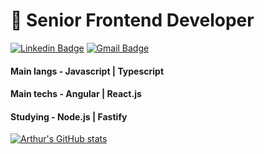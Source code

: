 # 💼 Senior Frontend Developer

[![Linkedin Badge](https://img.shields.io/badge/-LinkedIn-blue?style=flat-square&logo=Linkedin&logoColor=white&link=https://www.linkedin.com/in/arthurbarata/)](https://www.linkedin.com/in/arthurbarata/)
[![Gmail Badge](https://img.shields.io/badge/-Gmail-c14438?style=flat-square&logo=Gmail&logoColor=white&link=mailto:arthurpbarata@gmail.com)](mailto:arthurpbarata@gmail.com)

#### Main langs - Javascript | Typescript
#### Main techs - Angular | React.js
#### Studying - Node.js | Fastify

[![Arthur's GitHub stats](https://github-readme-stats.vercel.app/api/top-langs/?username=baratarthur&hide_progress=true)](https://github.com/baratarthur?tab=repositories)
